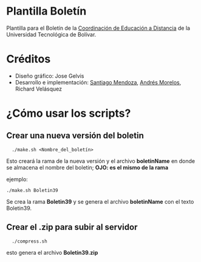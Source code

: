 # Plantilla Boletín

Plantilla para el Boletín de la [Coordinación de Educación a Distancia](http://www.utbvirtual.edu.co) de la Universidad Tecnológica de Bolívar.

# Créditos

- Diseño gráfico: Jose Gelvis
- Desarrollo e implementación: [Santiago Mendoza](http://www.santiagomendoza.org), [Andrés Morelos](https://www.linkedin.com/in/andresmorelos), Richard Velásquez

# ¿Cómo usar los scripts?

## Crear una nueva versión del boletin
```shell
  ./make.sh <Nombre_del_boletín>
```
Esto creará la rama de la nueva versión y el archivo **boletinName** en donde se almacena el nombre del boletin; **OJO: es el mismo de la rama**

ejemplo:
  ```shell
  ./make.sh Boletin39
```
Se crea la rama **Boletin39** y se genera el archivo **boletinName** con el texto Boletin39.

## Crear el .zip para subir al servidor
```shell
  ./compress.sh
```
esto genera el archivo **Boletin39.zip**
